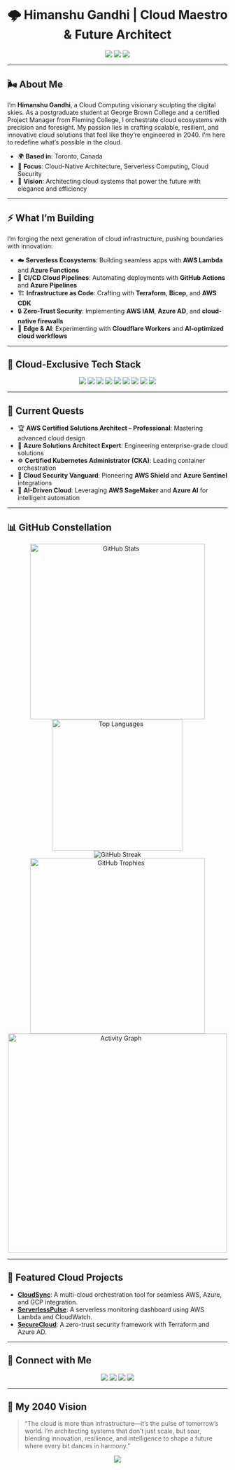 # <div align="center">🌩️ Himanshu Gandhi | Cloud Maestro & Future Architect</div>

<div align="center">
  <img src="https://img.shields.io/badge/Location-Toronto,%20Canada-FF2D55?style=for-the-badge&logo=map-pin&logoColor=white" />
  <img src="https://img.shields.io/badge/Status-Open%20to%20Work-00D26A?style=for-the-badge&logo=briefcase&logoColor=white" />
  <img src="https://img.shields.io/badge/Mission-Cloud%20Pioneer%202040-1E90FF?style=for-the-badge&logo=cloud&logoColor=white" />
</div>

---

## 🌬️ About Me

I’m **Himanshu Gandhi**, a Cloud Computing visionary sculpting the digital skies. As a postgraduate student at George Brown College and a certified Project Manager from Fleming College, I orchestrate cloud ecosystems with precision and foresight. My passion lies in crafting scalable, resilient, and innovative cloud solutions that feel like they’re engineered in 2040. I’m here to redefine what’s possible in the cloud.

- 🌍 **Based in**: Toronto, Canada
- 🚀 **Focus**: Cloud-Native Architecture, Serverless Computing, Cloud Security
- 🌟 **Vision**: Architecting cloud systems that power the future with elegance and efficiency

---

## ⚡️ What I’m Building

I’m forging the next generation of cloud infrastructure, pushing boundaries with innovation:

- ☁️ **Serverless Ecosystems**: Building seamless apps with **AWS Lambda** and **Azure Functions**
- 🔄 **CI/CD Cloud Pipelines**: Automating deployments with **GitHub Actions** and **Azure Pipelines**
- 🏗️ **Infrastructure as Code**: Crafting with **Terraform**, **Bicep**, and **AWS CDK**
- 🔒 **Zero-Trust Security**: Implementing **AWS IAM**, **Azure AD**, and **cloud-native firewalls**
- 🌌 **Edge & AI**: Experimenting with **Cloudflare Workers** and **AI-optimized cloud workflows**

---

## 🧰 Cloud-Exclusive Tech Stack

<div align="center">
  <img src="https://img.shields.io/badge/AWS-232F3E?style=flat-square&logo=amazonaws&logoColor=white" />
  <img src="https://img.shields.io/badge/Azure-0078D4?style=flat-square&logo=microsoftazure&logoColor=white" />
  <img src="https://img.shields.io/badge/Google_Cloud-4285F4?style=flat-square&logo=googlecloud&logoColor=white" />
  <img src="https://img.shields.io/badge/Terraform-7B42BC?style=flat-square&logo=terraform&logoColor=white" />
  <img src="https://img.shields.io/badge/AWS_CDK-4B8BBE?style=flat-square&logo=amazonaws&logoColor=white" />
  <img src="https://img.shields.io/badge/Azure_DevOps-0078D7?style=flat-square&logo=azuredevops&logoColor=white" />
  <img src="https://img.shields.io/badge/Cloudflare-FF6F00?style=flat-square&logo=cloudflare&logoColor=white" />
  <img src="https://img.shields.io/badge/Serverless-000000?style=flat-square&logo=serverless&logoColor=white" />
  <img src="https://img.shields.io/badge/Kubernetes-326CE5?style=flat-square&logo=kubernetes&logoColor=white" />
</div>

---

## 🚀 Current Quests

- 🏆 **AWS Certified Solutions Architect – Professional**: Mastering advanced cloud design
- 🔧 **Azure Solutions Architect Expert**: Engineering enterprise-grade cloud solutions
- ☸️ **Certified Kubernetes Administrator (CKA)**: Leading container orchestration
- 🔐 **Cloud Security Vanguard**: Pioneering **AWS Shield** and **Azure Sentinel** integrations
- 🧠 **AI-Driven Cloud**: Leveraging **AWS SageMaker** and **Azure AI** for intelligent automation

---


## 📊 GitHub Constellation

<div align="center">
  <img src="https://github-readme-stats.vercel.app/api?username=himanshu3024&show_icons=true&theme=radical&hide_border=true&border_radius=12&count_private=true" alt="GitHub Stats" width="400"/>
  <img src="https://github-readme-stats.vercel.app/api/top-langs/?username=himanshu3024&layout=compact&theme=radical&hide_border=true&border_radius=12" alt="Top Languages" width="300"/>
</div>

<div align="center">
  <picture>
    <source media="(prefers-color-scheme: dark)" srcset="https://github-readme-streak-stats-eight.vercel.app/?user=himanshu3024&theme=tokyonight&hide_border=true&border_radius=12" />
    <source media="(prefers-color-scheme: light)" srcset="https://github-readme-streak-stats-eight.vercel.app/?user=himanshu3024&theme=default&hide_border=true&border_radius=12" />
    <img src="https://github-readme-streak-stats-eight.vercel.app/?user=himanshu3024&theme=tokyonight&hide_border=true&border_radius=12" alt="GitHub Streak" />
  </picture>
</div>

<div align="center">
  <img src="https://github-profile-trophy.vercel.app/?username=himanshu3024&theme=onedark&no-frame=true&row=2&column=4&margin-w=15&margin-h=15" alt="GitHub Trophies" width="400"/>
</div>

<div align="center">
  <img src="https://github-readme-activity-graph.vercel.app/graph?username=himanshu3024&theme=react-dark&hide_border=true&area=true&custom_title=Cloud%20Code%20Orbit" alt="Activity Graph" width="500"/>
</div>

---

## 🌟 Featured Cloud Projects

- **[CloudSync](https://github.com/himanshu3024/cloudsync)**: A multi-cloud orchestration tool for seamless AWS, Azure, and GCP integration.
- **[ServerlessPulse](https://github.com/himanshu3024/serverlesspulse)**: A serverless monitoring dashboard using AWS Lambda and CloudWatch.
- **[SecureCloud](https://github.com/himanshu3024/securecloud)**: A zero-trust security framework with Terraform and Azure AD.

---

## 📡 Connect with Me

<div align="center">
  <a href="mailto:gandhi111000@hotmail.com"><img src="https://img.shields.io/badge/Email-gandhi111000%40hotmail.com-D14836?style=for-the-badge&logo=gmail&logoColor=white" /></a>
  <a href="https://www.linkedin.com/in/himanshu-gandhi3024"><img src="https://img.shields.io/badge/LinkedIn-Himanshu%20Gandhi-0A66C2?style=for-the-badge&logo=linkedin&logoColor=white" /></a>
  <a href="https://github.com/himanshu3024"><img src="https://img.shields.io/badge/GitHub-himanshu3024-181717?style=for-the-badge&logo=github&logoColor=white" /></a>
  <a href="https://your-portfolio-link.com"><img src="https://img.shields.io/badge/Portfolio-himanshugandhi.com-FF6F61?style=for-the-badge&logo=web&logoColor=white" /></a>
</div>

---

## 💭 My 2040 Vision

> “The cloud is more than infrastructure—it’s the pulse of tomorrow’s world. I’m architecting systems that don’t just scale, but soar, blending innovation, resilience, and intelligence to shape a future where every bit dances in harmony.”

<div align="center">
  <img src="https://img.shields.io/badge/Powered%20by-Cloud%20&%20Vision-FF2D55?style=for-the-badge" />
</div>
